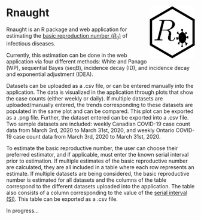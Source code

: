 
<!-- README.md is generated from README.Rmd. Please edit that file. -->

# Rnaught <a href="https://MI2YorkU.github.io/Rnaught"><img src="man/figures/logo.svg" align="right" height="139" alt="Rnaught Logo"></a>

Rnaught is an R package and web application for estimating the [basic
reproduction number
(*R*<sub>0</sub>)](https://en.wikipedia.org/wiki/Basic_reproduction_number)
of infectious diseases.

Currently, this estimation can be done in the web application via four different methods: 
White and Panago (WP), sequential Bayes (seqB), incidence decay (ID), and incidence decay and exponential adjustment (IDEA).

Datasets can be uploaded as a .csv file, or can be entered manually into the application.
The data is visualized in the application through plots that show the case counts (either weekly or daily).
If multiple datasets are uploaded/manually entered, the trends corresponding to these datasets are populated in the same plot and can be compared.
This plot can be exported as a .png file.
Further, the dataset entered can be exported into a .csv file.
Two sample datasets are included: weekly Canadian COVID-19 case count data from March 3rd, 2020 to March 31st, 2020, and weekly Ontario COVID-19 case count data from March 3rd, 2020 to March 31st, 2020.

To estimate the basic reproductive number, the user can choose their preferred estimator, and if applicable, must enter the known serial interval prior to estimation.
If multiple estimates of the basic reproductive number are calculated, they are all included in a table where each row represents an estimate.
If multiple datasets are being considered, the basic reproductive number is estimated for all datasets and the columns of the table correspond to the different datasets uploaded into the application.
The table also consists of a column corresponding to the value of the [serial interval
(SI)](https://en.wikipedia.org/wiki/Serial_interval). 
This table can be exported as a .csv file. 

In progress...
